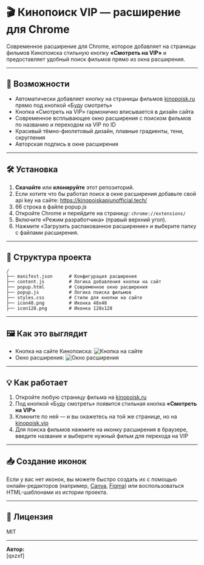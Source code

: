 # 🎬 Кинопоиск VIP — расширение для Chrome

Современное расширение для Chrome, которое добавляет на страницы фильмов Кинопоиска стильную кнопку **«Смотреть на VIP»** и предоставляет удобный поиск фильмов прямо из окна расширения.

---

## 🚀 Возможности

- Автоматически добавляет кнопку на страницы фильмов [kinopoisk.ru](https://www.kinopoisk.ru/film/...) прямо под кнопкой «Буду смотреть»
- Кнопка «Смотреть на VIP» гармонично вписывается в дизайн сайта
- Современное всплывающее окно расширения с поиском фильмов по названию и переходом на VIP по ID
- Красивый тёмно-фиолетовый дизайн, плавные градиенты, тени, скругления
- Авторская подпись в окне расширения

---

## 🛠️ Установка

1. **Скачайте** или **клонируйте** этот репозиторий.
2. Если хотите что бы работал поиск в окне расширения добавьте свой api key на сайте: https://kinopoiskapiunofficial.tech/
3. 66 строка в файле popup.js 
4. Откройте Chrome и перейдите на страницу: `chrome://extensions/`
5. Включите «Режим разработчика» (правый верхний угол).
6. Нажмите «Загрузить распакованное расширение» и выберите папку с файлами расширения.

---

## 📂 Структура проекта

```
/
├── manifest.json      # Конфигурация расширения
├── content.js         # Логика добавления кнопки на сайт
├── popup.html         # Современное окно расширения
├── popup.js           # Логика поиска фильмов
├── styles.css         # Стили для кнопки на сайте
├── icon48.png         # Иконка 48x48
├── icon128.png        # Иконка 128x128
```

---

## 🖼️ Как это выглядит

- Кнопка на сайте Кинопоиска:
  ![Кнопка на сайте](![image](https://github.com/user-attachments/assets/bc7e4b9a-b562-4950-923a-54ed5bbd5ba2))
- Окно расширения:
  ![Окно расширения](![image](https://github.com/user-attachments/assets/318db566-8eaa-4954-b0fb-48fafcc2c766))

---

## 💡 Как работает

1. Откройте любую страницу фильма на [kinopoisk.ru](https://www.kinopoisk.ru/film/...)
2. Под кнопкой «Буду смотреть» появится стильная кнопка **«Смотреть на VIP»**
3. Кликните по ней — и вы окажетесь на той же странице, но на [kinopoisk.vip](https://www.kinopoisk.vip)
4. Для поиска фильмов нажмите на иконку расширения в браузере, введите название и выберите нужный фильм для перехода на VIP

---

## 📥 Создание иконок

Если у вас нет иконок, вы можете быстро создать их с помощью онлайн-редакторов (например, [Canva](https://www.canva.com/), [Figma](https://www.figma.com/)) или воспользоваться HTML-шаблонами из истории проекта.

---

## 📃 Лицензия

MIT

---

**Автор:**  
[qxzxf] 
